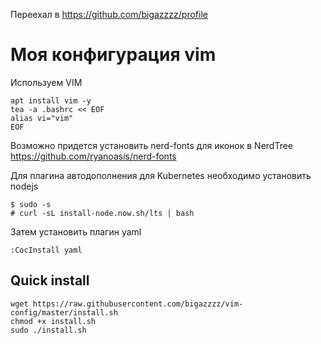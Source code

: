 Переехал в https://github.com/bigazzzz/profile
# Моя конфигурация vim

Используем VIM

```
apt install vim -y
tea -a .bashrc << EOF
alias vi="vim"
EOF
```


Возможно придется установить nerd-fonts для иконок в NerdTree https://github.com/ryanoasis/nerd-fonts


Для плагина автодополнения для Kubernetes необходимо установить nodejs


```
$ sudo -s
# curl -sL install-node.now.sh/lts | bash
```

Затем установить плагин yaml

```
:CocInstall yaml
```


## Quick install
```
wget https://raw.githubusercontent.com/bigazzzz/vim-config/master/install.sh
chmod +x install.sh
sudo ./install.sh
